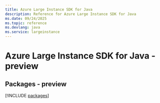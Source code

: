 ```yaml
---
title: Azure Large Instance SDK for Java
description: Reference for Azure Large Instance SDK for Java
ms.date: 09/24/2025
ms.topic: reference
ms.devlang: java
ms.service: largeinstance
---
```

# Azure Large Instance SDK for Java - preview
## Packages - preview
[!INCLUDE [packages](large-instance-index.md)]